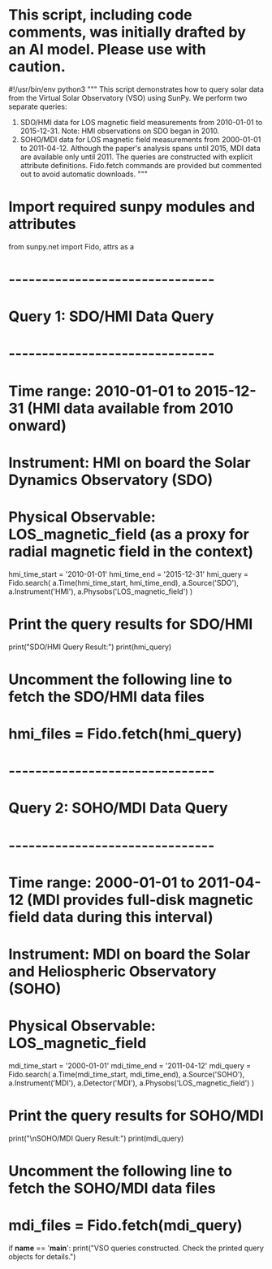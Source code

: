 # This script, including code comments, was initially drafted by an AI model. Please use with caution.

#!/usr/bin/env python3
"""
This script demonstrates how to query solar data from the Virtual Solar Observatory (VSO) using SunPy.
We perform two separate queries:
  1. SDO/HMI data for LOS magnetic field measurements from 2010-01-01 to 2015-12-31.
     Note: HMI observations on SDO began in 2010.
  2. SOHO/MDI data for LOS magnetic field measurements from 2000-01-01 to 2011-04-12.
     Although the paper's analysis spans until 2015, MDI data are available only until 2011.
The queries are constructed with explicit attribute definitions.
Fido.fetch commands are provided but commented out to avoid automatic downloads.
"""

# Import required sunpy modules and attributes
from sunpy.net import Fido, attrs as a

# -------------------------------
# Query 1: SDO/HMI Data Query
# -------------------------------
# Time range: 2010-01-01 to 2015-12-31 (HMI data available from 2010 onward)
# Instrument: HMI on board the Solar Dynamics Observatory (SDO)
# Physical Observable: LOS_magnetic_field (as a proxy for radial magnetic field in the context)
hmi_time_start = '2010-01-01'
hmi_time_end = '2015-12-31'
hmi_query = Fido.search(
    a.Time(hmi_time_start, hmi_time_end),
    a.Source('SDO'),
    a.Instrument('HMI'),
    a.Physobs('LOS_magnetic_field')
)

# Print the query results for SDO/HMI
print("SDO/HMI Query Result:")
print(hmi_query)

# Uncomment the following line to fetch the SDO/HMI data files
# hmi_files = Fido.fetch(hmi_query)

# -------------------------------
# Query 2: SOHO/MDI Data Query
# -------------------------------
# Time range: 2000-01-01 to 2011-04-12 (MDI provides full-disk magnetic field data during this interval)
# Instrument: MDI on board the Solar and Heliospheric Observatory (SOHO)
# Physical Observable: LOS_magnetic_field
mdi_time_start = '2000-01-01'
mdi_time_end = '2011-04-12'
mdi_query = Fido.search(
    a.Time(mdi_time_start, mdi_time_end),
    a.Source('SOHO'),
    a.Instrument('MDI'),
    a.Detector('MDI'),
    a.Physobs('LOS_magnetic_field')
)

# Print the query results for SOHO/MDI
print("\nSOHO/MDI Query Result:")
print(mdi_query)

# Uncomment the following line to fetch the SOHO/MDI data files
# mdi_files = Fido.fetch(mdi_query)

if __name__ == '__main__':
    print("VSO queries constructed. Check the printed query objects for details.")
